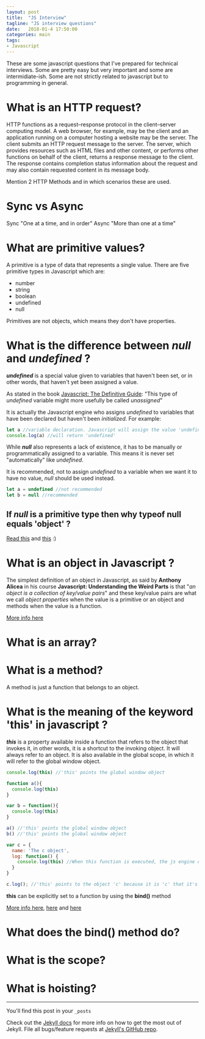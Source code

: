 ```yaml
---
layout: post
title:  "JS Interview"
tagline: "JS interview questions"
date:   2018-01-4 17:50:00
categories: main
tags:
- Javascript
---
```


These are some javascript questions that I've prepared for technical interviews. Some are pretty easy but very important and some are intermidiate-ish. Some are not strictly related to javascript but to programming in general.

# What is an HTTP request?

HTTP functions as a request–response protocol in the client–server computing model. A web browser, for example, may be the client and an application running on a computer hosting a website may be the server. The client submits an HTTP request message to the server. The server, which provides resources such as HTML files and other content, or performs other functions on behalf of the client, returns a response message to the client. The response contains completion status information about the request and may also contain requested content in its message body.

Mention 2 HTTP Methods and in which scenarios these are used. 

# Sync vs Async

Sync "One at a time, and in order"
Async "More than one at a time"


# What are primitive values? 

A primitive is a type of data that represents a single value. There are five primitive types in Javascript which are: 

- number
- string
- boolean
- undefined
- null

Primitives are not objects, which means they don't have properties. 

# What is the difference between *null* and *undefined* ?

***undefined*** is a special value given to variables that haven't been set, or in other words, that haven't yet been assigned a value. 

As stated in the book [Javascript: The Definitive Guide](https://books.google.co.cr/books?id=2weL0iAfrEMC&pg=PT77&lpg=PT77&dq=javascript+why+is+undefined+not+called+unassigned&source=bl&ots=_bWBoEXZ8F&sig=T-MnuyFGKRfItrYAohj4Bqb1ZEE&hl=en&sa=X&ved=0ahUKEwiO6-iq8sTYAhUOzlMKHQRjCBAQ6AEIMjAB#v=onepage&q=javascript%20why%20is%20undefined%20not%20called%20unassigned&f=false): "This type of *undefined* variable might more usefully be called *unassigned*"

It is actually the Javascript engine who assigns *undefined* to variables that have been declared but haven't been *initialized*. For example:

```javascript
let a //variable declaration. Javascript will assign the value 'undefined' to the variable 'a'
console.log(a) //will return 'undefined'
```

While ***null*** also represents a lack of existence, it has to be manually or programmatically assigned to a variable. This means it is never set "automatically" like *undefined*.

It is recommended, not to assign *undefined* to a variable when we want it to have no value, *null* should be used instead.

```javascript
let a = undefined //not recommended
let b = null //recommended
```

## If *null* is a primitive type then why **typeof** null equals 'object' ?
[Read this](http://2ality.com/2013/10/typeof-null.html) and [this](https://stackoverflow.com/questions/18808226/why-is-typeof-null-object) :)

# What is an object in Javascript ?

The simplest definition of an object in Javascript, as said by **Anthony Alicea** in his course **Javascript: Understanding the Weird Parts** is that "*an object is a collection of key/value pairs*" and these key/value pairs are what we call *object properties* when the value is a primitive or an object and methods when the value is a function.

[More info here](https://developer.mozilla.org/en-US/docs/Web/JavaScript/Guide/Working_with_Objects)

# What is an array?

# What is a method?

A method is just a function that belongs to an object. 

# What is the meaning of the keyword 'this' in javascript ?

***this*** is a property available inside a function that refers to the object that invokes it, in other words, it is a shortcut to the invoking object. It will always refer to an object. It is also available in the global scope, in which it will refer to the global window object.

```javascript
console.log(this) //'this' points the global window object

function a(){
  console.log(this)
}

var b = function(){
  console.log(this)
}

a() //'this' points the global window object
b() //'this' points the global window object

var c = {
  name: 'The c object',
  log: function() {
    console.log(this) //When this function is executed, the js engine decides where the variable this should be pointing to.
  }
}

c.log(); //'this' points to the object 'c' because it is 'c' that it's invoking it.

```

**this** can be explicitly set to a function by using the **bind()** method

[More info here](http://javascriptissexy.com/understand-javascripts-this-with-clarity-and-master-it/), [here](https://www.sitepoint.com/what-is-this-in-javascript/) and [here](http://javascriptissexy.com/javascript-apply-call-and-bind-methods-are-essential-for-javascript-professionals/)

# What does the bind() method do?

# What is the scope?

# What is hoisting? 


------
You'll find this post in your `_posts` 

Check out the [Jekyll docs][jekyll] for more info on how to get the most out of Jekyll. File all bugs/feature requests at [Jekyll's GitHub repo][jekyll-gh].

[jekyll-gh]: https://github.com/mojombo/jekyll
[jekyll]:    http://jekyllrb.com